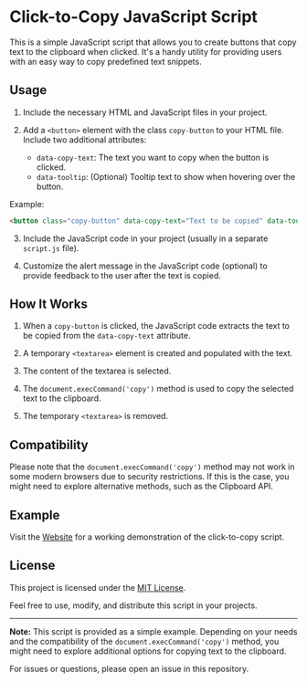 
# Click-to-Copy JavaScript Script

This is a simple JavaScript script that allows you to create buttons that copy text to the clipboard when clicked. It's a handy utility for providing users with an easy way to copy predefined text snippets.

## Usage

1. Include the necessary HTML and JavaScript files in your project.

2. Add a `<button>` element with the class `copy-button` to your HTML file. Include two additional attributes:
   - `data-copy-text`: The text you want to copy when the button is clicked.
   - `data-tooltip`: (Optional) Tooltip text to show when hovering over the button.

Example:
```html
<button class="copy-button" data-copy-text="Text to be copied" data-tooltip="Click to Copy">Copy</button>
```

3. Include the JavaScript code in your project (usually in a separate `script.js` file).

4. Customize the alert message in the JavaScript code (optional) to provide feedback to the user after the text is copied.

## How It Works

1. When a `copy-button` is clicked, the JavaScript code extracts the text to be copied from the `data-copy-text` attribute.

2. A temporary `<textarea>` element is created and populated with the text.

3. The content of the textarea is selected.

4. The `document.execCommand('copy')` method is used to copy the selected text to the clipboard.

5. The temporary `<textarea>` is removed.

## Compatibility

Please note that the `document.execCommand('copy')` method may not work in some modern browsers due to security restrictions. If this is the case, you might need to explore alternative methods, such as the Clipboard API.

## Example

Visit the [Website](https://najmajmal.github.io/click-to-copy/) for a working demonstration of the click-to-copy script.

## License

This project is licensed under the [MIT License](LICENSE).

Feel free to use, modify, and distribute this script in your projects.

---

**Note:** This script is provided as a simple example. Depending on your needs and the compatibility of the `document.execCommand('copy')` method, you might need to explore additional options for copying text to the clipboard.

For issues or questions, please open an issue in this repository.
```
